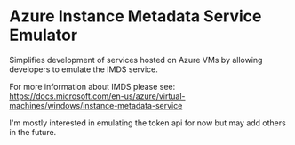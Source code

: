 # Azure Instance Metadata Service Emulator
Simplifies development of services hosted on Azure VMs by allowing developers to emulate the IMDS service.

For more information about IMDS please see: https://docs.microsoft.com/en-us/azure/virtual-machines/windows/instance-metadata-service

I'm mostly interested in emulating the token api for now but may add others in the future.
